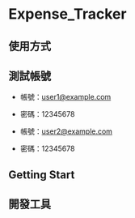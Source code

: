 # Expense_Tracker

## 使用方式

## 測試帳號

- 帳號：user1@example.com
- 密碼：12345678

- 帳號：user2@example.com
- 密碼：12345678 

##  Getting Start


## 開發工具
